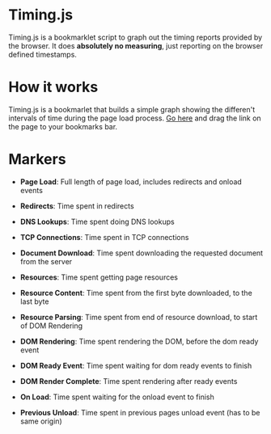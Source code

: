 Timing.js
=========

Timing.js is a bookmarklet script to graph out the timing reports provided by the browser. It does **absolutely no measuring**,
just reporting on the browser defined timestamps.


How it works
============

Timing.js is a bookmarlet that builds a simple graph showing the differen't intervals of time during the page load process.
[Go here](http://www.codenothing.com/demos/2011/timing.js/) and drag the link on the page to your bookmarks bar. 

Markers
=======

- **Page Load**: Full length of page load, includes redirects and onload events

- **Redirects**: Time spent in redirects

- **DNS Lookups**: Time spent doing DNS lookups

- **TCP Connections**: Time spent in TCP connections

- **Document Download**: Time spent downloading the requested document from the server

- **Resources**: Time spent getting page resources

- **Resource Content**: Time spent from the first byte downloaded, to the last byte

- **Resource Parsing**: Time spent from end of resource download, to start of DOM Rendering

- **DOM Rendering**: Time spent rendering the DOM, before the dom ready event

- **DOM Ready Event**: Time spent waiting for dom ready events to finish

- **DOM Render Complete**: Time spent rendering after ready events

- **On Load**: Time spent waiting for the onload event to finish

- **Previous Unload**: Time spent in previous pages unload event (has to be same origin)
